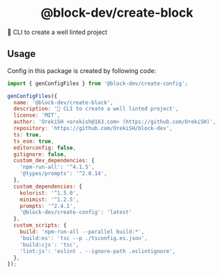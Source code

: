 <h1 align="center">@block-dev/create-block</h1>

🔨 CLI to create a well linted project

## Usage

Config in this package is created by following code:

```js
import { genConfigFiles } from '@block-dev/create-config';

genConfigFiles({
  name: '@block-dev/create-block',
  description: '🔨 CLI to create a well linted project',
  license: 'MIT',
  author: 'OrekiSH <orekish@163.com> (https://github.com/OrekiSH)',
  repository: 'https://github.com/OrekiSH/block-dev',
  ts: true,
  ts_esm: true,
  editorconfig: false,
  gitignore: false,
  custom_dev_dependencies: {
    'npm-run-all': '^4.1.5',
    '@types/prompts': '^2.0.14',
  },
  custom_dependencies: {
    kolorist: '^1.5.0',
    minimist: '^1.2.5',
    prompts: '^2.4.1',
    '@block-dev/create-config': 'latest'
  },
  custom_scripts: {
    build: 'npm-run-all --parallel build:*',
    'build:es': 'tsc --p ./tsconfig.es.json',
    'build:cjs': 'tsc',
    'lint:js': 'eslint . --ignore-path .eslintignore',
  },
});
```
